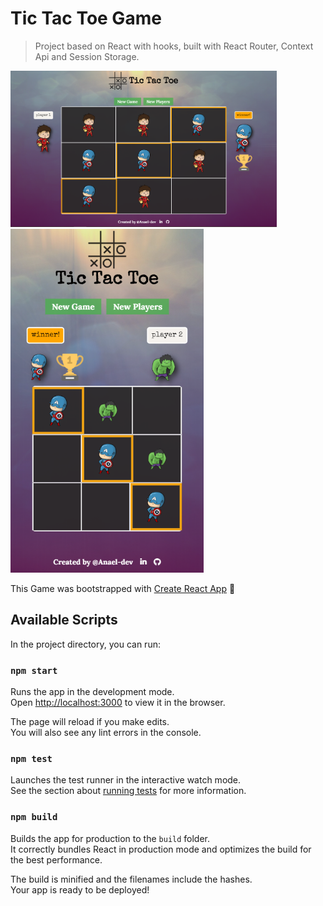 # Tic Tac Toe Game

> Project based on React with hooks, built with React Router, Context Api and Session Storage.

 <img src="public/large_demo.png" height="250" alt="large_Screenshot_demo"/>

 <img src="public/small_demo.png" height="550" alt="small_Screenshot_demo"/>

This Game was bootstrapped with [Create React App](https://github.com/facebook/create-react-app) 🔨

## Available Scripts

In the project directory, you can run:

### `npm start`

Runs the app in the development mode.<br />
Open [http://localhost:3000](http://localhost:3000) to view it in the browser.

The page will reload if you make edits.<br />
You will also see any lint errors in the console.

### `npm test`

Launches the test runner in the interactive watch mode.<br />
See the section about [running tests](https://facebook.github.io/create-react-app/docs/running-tests) for more information.

### `npm build`

Builds the app for production to the `build` folder.<br />
It correctly bundles React in production mode and optimizes the build for the best performance.

The build is minified and the filenames include the hashes.<br />
Your app is ready to be deployed!
